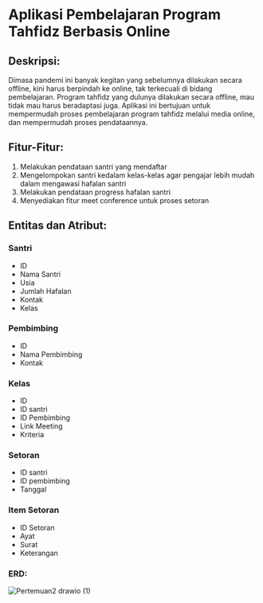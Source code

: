 # Aplikasi Pembelajaran Program Tahfidz Berbasis Online

## Deskripsi:
Dimasa pandemi ini banyak kegitan yang sebelumnya dilakukan secara offline, kini harus berpindah ke online, tak terkecuali di bidang pembelajaran.
Program tahfidz yang dulunya dilakukan secara offline, mau tidak mau harus beradaptasi juga.
Aplikasi ini bertujuan untuk mempermudah proses pembelajaran program tahfidz melalui media online, dan mempermudah proses pendataannya.

## Fitur-Fitur:
1. Melakukan pendataan santri yang mendaftar
2. Mengelompokan santri kedalam kelas-kelas agar pengajar lebih mudah dalam mengawasi hafalan santri
3. Melakukan pendataan progress hafalan santri
4. Menyediakan fitur meet conference untuk proses setoran

## Entitas dan Atribut:
### Santri
* ID
* Nama Santri
* Usia
* Jumlah Hafalan
* Kontak
* Kelas

### Pembimbing
* ID
* Nama Pembimbing
* Kontak

### Kelas
* ID
* ID santri
* ID Pembimbing
* Link Meeting
* Kriteria

### Setoran
* ID santri
* ID pembimbing
* Tanggal

### Item Setoran
* ID Setoran
* Ayat
* Surat
* Keterangan

### ERD:
![Pertemuan2 drawio (1)](https://user-images.githubusercontent.com/81434333/157802965-ff67f392-861c-48a0-b663-4be1be5de8e3.png)
